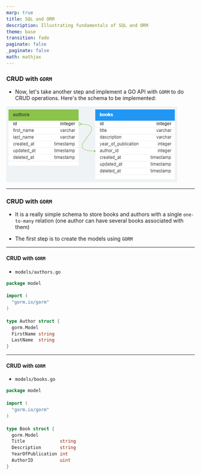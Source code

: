 ```yaml
---
marp: true
title: SQL and ORM
description: Illustrating fundamentals of SQL and ORM
theme: base
transition: fade
paginate: false
_paginate: false
math: mathjax
---
```


### CRUD with `GORM`

- Now, let's take another step and implement a GO API with `GORM` to do CRUD operations. Here's the schema to be implemented:

![h:300](/assets/books-schema.png)

---

<!-- _class: invert -->

### CRUD with `GORM`

- It is a really simple schema to store books and authors with a single `one-to-many` relation (one author can have several books associated with them)

- The first step is to create the models using `GORM`

---

<!-- _class: invert -->

#### CRUD with `GORM`
- `models/authors.go`

```go
package model

import (
  "gorm.io/gorm"
)

type Author struct {
  gorm.Model
  FirstName string
  LastName  string
}
```

---

<!-- _class: invert -->

#### CRUD with `GORM`
- `models/books.go`

```go
package model

import (
  "gorm.io/gorm"
)

type Book struct {
  gorm.Model
  Title             string
  Description       string
  YearOfPublication int
  AuthorID          uint
}
```